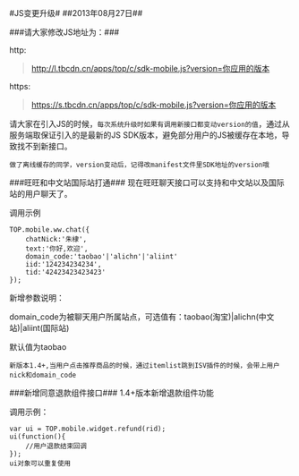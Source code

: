 #JS变更升级#
##2013年08月27日##

###请大家修改JS地址为：###

http:
>http://l.tbcdn.cn/apps/top/c/sdk-mobile.js?version=你应用的版本
	
https:
>https://s.tbcdn.cn/apps/top/c/sdk-mobile.js?version=你应用的版本

请大家在引入JS的时候，`每次系统升级时如果有调用新接口都变动version的值`，通过从服务端取保证引入的是最新的JS SDK版本，避免部分用户的JS被缓存在本地，导致找不到新接口。

`做了离线缓存的同学，version变动后，记得改manifest文件里SDK地址的version哦`

###旺旺和中文站国际站打通###
现在旺旺聊天接口可以支持和中文站以及国际站的用户聊天了。

调用示例

	TOP.mobile.ww.chat({
    	chatNick:'朱棣',
      	text:'你好,欢迎',
     	domain_code:'taobao'|'alichn'|'aliint'
      	iid:'124234234234',
      	tid:'42423423423423'
    });
新增参数说明：

domain_code为被聊天用户所属站点，可选值有：taobao(淘宝)|alichn(中文站)|aliint(国际站)

默认值为taobao

`新版本1.4+,当用户点击推荐商品的时候，通过itemlist跳到ISV插件的时候，会带上用户nick和domain_code`
	
	
###新增同意退款组件接口###
1.4+版本新增退款组件功能

调用示例：
	
	var ui = TOP.mobile.widget.refund(rid);
    ui(function(){
    	//用户退款结束回调
    });
    ui对象可以重复使用

	